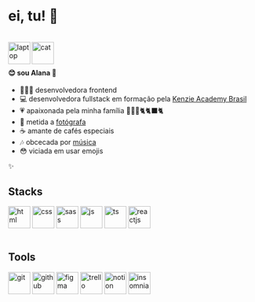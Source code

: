 <div>
  <div>
 
  <h1>ei, tu! 👀</h1>
  <br>
  <img align="left" alt="laptop" height="45" width="45" src="https://github.com/nicegrrrl/nicegrrrl/assets/49173717/6062699c-b104-412e-a7dd-0fbbc1a99a68">  
  <img align="left" alt="cat" height="45" width="45" src="https://github.com/nicegrrrl/nicegrrrl/assets/49173717/421dcdd9-c21a-4016-ab6b-9fd60e084add">
  <br>
  <br>
  <h4>😊 sou Alana 👋</h4>
  <ul style="text-style: square">
    <li>👩🏻‍💻 desenvolvedora frontend</li>
    <li>💻 desenvolvedora fullstack em formação pela <a href="https://kenzie.com.br/" target="_blank">Kenzie Academy Brasil</a></li>
    <li>💗 apaixonada pela minha família 👨‍👩‍👧🐈🐈‍⬛🐈</li>
    <li>📸 metida a <a href="https://500px.com/p/nanuxcah" target="_blank">fotógrafa</a></li>
    <li>☕ amante de cafés especiais</li>
    <li>🎶 obcecada por <a href="https://www.last.fm/pt/user/nanindie" target="_blank">música</a></li>
    <li>😳 viciada em usar emojis</li>
  </ul>
  <p>✨</p>

 
  <h2>Stacks</h2>
  <div style="display: inline_block">
    <img align="center" alt="html" height="45" width="45" src="https://github.com/nicegrrrl/nicegrrrl/assets/49173717/a665137f-6f78-45ff-8774-dd7d69dabaec">
    <img align="center" alt="css" height="45" width="45" src="https://github.com/nicegrrrl/nicegrrrl/assets/49173717/a24dde13-b2b2-45bc-8795-2f7ec9ba845d">
    <img align="center" alt="sass" height="45" width="45" src="https://github.com/nicegrrrl/nicegrrrl/assets/49173717/951d3569-77a9-4738-ae71-ad8127aab330">
    <img align="center" alt="js" height="45" width="45" src="https://github.com/nicegrrrl/nicegrrrl/assets/49173717/e958709d-33de-4d44-8107-8571e417c24d">
    <img align="center" alt="ts" height="45" width="45" src="https://github.com/nicegrrrl/nicegrrrl/assets/49173717/b893d34a-319b-4da8-8b8d-9cc7e1744f82">
    <img align="center" alt="reactjs" height="45" width="45" src="https://github.com/nicegrrrl/nicegrrrl/assets/49173717/f7aa7770-84fe-44c8-9658-db333655e089">
  </div>
    <br>
  <h2>Tools</h2>
  <div style="display: inline_block">
    <img align="center" alt="git" height="45" width="45" src="https://github.com/nicegrrrl/nicegrrrl/assets/49173717/a50b6b06-2b2c-4f29-9b25-4443b4d38d4c">
    <img align="center" alt="github" height="45" width="45" src="https://github.com/nicegrrrl/nicegrrrl/assets/49173717/24d32cd6-b084-4091-8a95-c983067c2d5a">
    <img align="center" alt="figma" height="45" width="45" src="https://github.com/nicegrrrl/nicegrrrl/assets/49173717/e8f40f2c-9453-48c4-ab32-852e12a2f23e">
    <img align="center" alt="trello" height="45" width="45" src="https://github.com/nicegrrrl/nicegrrrl/assets/49173717/3765aeac-058a-4ca0-9036-868af7aa156b">
    <img align="center" alt="notion" height="45" width="45" src="https://upload.wikimedia.org/wikipedia/commons/4/45/Notion_app_logo.png">
    <img align="center" alt="insomnia" height="45" width="45" src="https://static-00.iconduck.com/assets.00/apps-insomnia-icon-512x512-dse2p0fm.png">
  </div>
    
</div>
</div>
